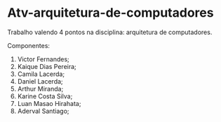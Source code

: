 # Atv-arquitetura-de-computadores
Trabalho valendo 4 pontos na disciplina: arquitetura de computadores.

Componentes:
1. Victor Fernandes;
2. Kaique Dias Pereira;
3. Camila Lacerda;
4. Daniel Lacerda;
5. Arthur Miranda;
6. Karine Costa Silva;
7. Luan Masao Hirahata;
8. Aderval Santiago;
